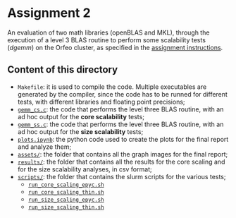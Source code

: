 # Assignment 2

An evaluation of two math libraries (openBLAS and MKL), through the execution of a level 3 BLAS routine to perform some scalability tests (<i>dgemm</i>) on the Orfeo cluster, as specified in the [assignment instructions](https://github.com/Foundations-of-HPC/Foundations_of_HPC_2022/blob/main/Assignment/README.MD). 


## Content of this directory

- `Makefile`: it is used to compile the code. Multiple executables are generated by the compiler, since the code has to be runned for different tests, with different libraries and floating point precisions;
- [`gemm_cs.c`](gemm_cs.c): the code that performs the level three BLAS routine, with an ad hoc output for the <b>core scalability</b> tests;
- [`gemm_ss.c`](gemm_ss.c): the code that performs the level three BLAS routine, with an ad hoc output for the <b>size scalability</b> tests;
- [`plots.ipynb`](plots.ipynb): the python code used to create the plots for the final report and analyze them;
- [`assets/`](/assignment_2/assets/): the folder that contains all the graph images for the final report;
- [`results/`](/assignment_2/results/): the folder that contains all the results for the core scaling and for the size scalability analyses, in csv format;
- [`scripts/`](/assignment_2/scripts/): the folder that contains the slurm scripts for the various tests;
  - [`run_core_scaling_epyc.sh`](/assignment_2/scripts/run_core_scaling_epyc.sh)
  - [`run_core_scaling_thin.sh`](/assignment_2/scripts/run_core_scaling_thin.sh)
  - [`run_size_scaling_epyc.sh`](/assignment_2/scripts/run_size_scaling_epyc.sh)
  - [`run_size_scaling_thin.sh`](/assignment_2/scripts/run_size_scaling_thin.sh)





